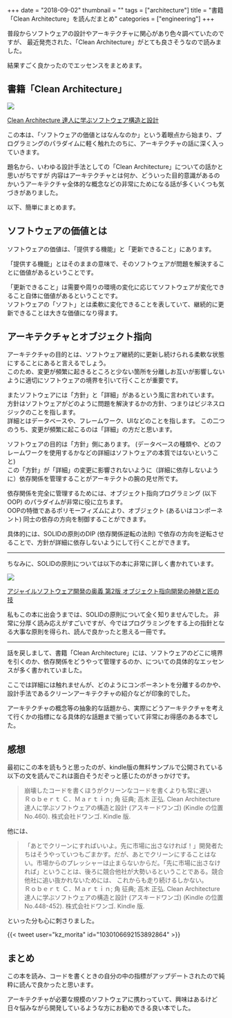 +++
date = "2018-09-02"
thumbnail = ""
tags = ["architecture"]
title = "書籍「Clean Architecture」を読んだまとめ"
categories = ["engineering"]
+++

普段からソフトウェアの設計やアーキテクチャに関心があり色々調べていたのですが、
最近発売された、「Clean Architecture」がとても良さそうなので読みました。

結果すごく良かったのでエッセンスをまとめます。


## 書籍「Clean Architecture」 

<a href="https://www.amazon.co.jp/Clean-Architecture-%E9%81%94%E4%BA%BA%E3%81%AB%E5%AD%A6%E3%81%B6%E3%82%BD%E3%83%95%E3%83%88%E3%82%A6%E3%82%A7%E3%82%A2%E3%81%AE%E6%A7%8B%E9%80%A0%E3%81%A8%E8%A8%AD%E8%A8%88-Robert-C-Martin/dp/4048930656/ref=as_li_ss_il?ie=UTF8&qid=1535631136&sr=8-1&keywords=clean+architecture&linkCode=li2&tag=foresta04-22&linkId=6ec8d1ab1df87b69ef6b3ab74487c680&language=ja_JP" target="_blank"><img border="0" src="//ws-fe.amazon-adsystem.com/widgets/q?_encoding=UTF8&ASIN=4048930656&Format=_SL160_&ID=AsinImage&MarketPlace=JP&ServiceVersion=20070822&WS=1&tag=foresta04-22&language=ja_JP" ></a><img src="https://ir-jp.amazon-adsystem.com/e/ir?t=foresta04-22&language=ja_JP&l=li2&o=9&a=4048930656" width="1" height="1" border="0" alt="" style="border:none !important; margin:0px !important;" />

<a href="https://amzn.to/2PmQNjx">Clean Architecture 達人に学ぶソフトウェア構造と設計</a>


この本は、「ソフトウェアの価値とはなんなのか」という着眼点から始まり、プログラミングのパラダイムに軽く触れたのちに、アーキテクチャの話に深く入っていきます。

題名から、いわゆる設計手法としての「Clean Architecture」についての話かと思いがちですが
内容はアーキテクチャとは何か、どういった目的意識があるのかいうアーキテクチャ全体的な概念などの非常にためになる話が多くいくつも気づきがありました。

以下、簡単にまとめます。

## ソフトウェアの価値とは

ソフトウェアの価値は、「提供する機能」と「更新できること」にあります。

「提供する機能」とはそのままの意味で、そのソフトウェアが問題を解決することに価値があるということです。

「更新できること」は需要や周りの環境の変化に応じてソフトウェアが変化できること自体に価値があるということです。\
ソフトウェアの「ソフト」とは柔軟に変化できることを表していて、継続的に更新できることは大きな価値になり得ます。

## アーキテクチャとオブジェクト指向

アーキテクチャの目的とは、ソフトウェア継続的に更新し続けられる柔軟な状態にすることにあると言えるでしょう。\
このため、変更が頻繁に起きるところと少ない箇所を分離しお互いが影響しないように適切にソフトウェアの境界を引いて行くことが重要です。

またソフトウェアには「方針」と「詳細」があるという風に言われています。
方針はソフトウェアがどのように問題を解決するかの方針、つまりはビジネスロジックのことを指します。\
詳細とはデータベースや、フレームワーク、UIなどのことを指します。
この二つのうち、変更が頻繁に起こるのは「詳細」の方だと思います。

ソフトウェアの目的は「方針」側にあります。 (データベースの種類や、どのフレームワークを使用するかなどの詳細はソフトウェアの本質ではないということ) \
この「方針」が「詳細」の変更に影響されないように（詳細に依存しないように）依存関係を管理することがアーキテクトの腕の見せ所です。


依存関係を完全に管理するためには、オブジェクト指向プログラミング (以下OOP) のパラダイムが非常に役に立ちます。\
OOPの特徴であるポリモーフィズムにより、オブジェクト (あるいはコンポーネント) 同士の依存の方向を制御することができます。

具体的には、SOLIDの原則のDIP (依存関係逆転の法則) で依存の方向を逆転させることで、方針が詳細に依存しないようにして行くことができます。

---

ちなみに、SOLIDの原則については以下の本に非常に詳しく書かれています。

<a href="https://www.amazon.co.jp/%E3%82%A2%E3%82%B8%E3%83%A3%E3%82%A4%E3%83%AB%E3%82%BD%E3%83%95%E3%83%88%E3%82%A6%E3%82%A7%E3%82%A2%E9%96%8B%E7%99%BA%E3%81%AE%E5%A5%A5%E7%BE%A9-%E7%AC%AC2%E7%89%88-%E3%82%AA%E3%83%96%E3%82%B8%E3%82%A7%E3%82%AF%E3%83%88%E6%8C%87%E5%90%91%E9%96%8B%E7%99%BA%E3%81%AE%E7%A5%9E%E9%AB%84%E3%81%A8%E5%8C%A0%E3%81%AE%E6%8A%80-%E3%83%AD%E3%83%90%E3%83%BC%E3%83%88%E3%83%BBC%E3%83%BB%E3%83%9E%E3%83%BC%E3%83%81%E3%83%B3/dp/4797347783/ref=as_li_ss_il?s=books&ie=UTF8&qid=1535632664&sr=1-1&keywords=%E3%82%A2%E3%82%B8%E3%83%A3%E3%82%A4%E3%83%AB%E3%82%BD%E3%83%95%E3%83%88%E3%82%A6%E3%82%A7%E3%82%A2%E9%96%8B%E7%99%BA%E3%81%AE%E5%A5%A5%E7%BE%A9&linkCode=li2&tag=foresta04-22&linkId=ed8164701550e84efcfb6410fbdff6eb&language=ja_JP" target="_blank"><img border="0" src="//ws-fe.amazon-adsystem.com/widgets/q?_encoding=UTF8&ASIN=4797347783&Format=_SL160_&ID=AsinImage&MarketPlace=JP&ServiceVersion=20070822&WS=1&tag=foresta04-22&language=ja_JP" ></a><img src="https://ir-jp.amazon-adsystem.com/e/ir?t=foresta04-22&language=ja_JP&l=li2&o=9&a=4797347783" width="1" height="1" border="0" alt="" style="border:none !important; margin:0px !important;" />

<a href="https://amzn.to/2NutKCD">アジャイルソフトウェア開発の奥義 第2版 オブジェクト指向開発の神髄と匠の技</a>

私もこの本に出会うまでは、SOLIDの原則について全く知りませんでした。
非常に分厚く読み応えがすごいですが、今ではプログラミングをする上の指針となる大事な原則を得られ、読んで良かったと思える一冊です。

---

話を戻しまして、書籍「Clean Architecture」には、ソフトウェアのどこに境界を引くのか、依存関係をどうやって管理するのか、についての具体的なエッセンスが多く書かれていました。

ここでは詳細には触れませんが、どのようにコンポーネントを分離するのかや、設計手法であるクリーンアーキテクチャの紹介などが印象的でした。

アーキテクチャの概念等の抽象的な話題から、実際にどうアーキテクチャを考えて行くかの指標になる具体的な話題まで揃っていて非常にお得感のある本でした。

## 感想

最初にこの本を読もうと思ったのが、kindle版の無料サンプルで公開されている以下の文を読んでこれは面白そうだぞっと感じたのがきっかけです。

> 崩壊したコードを書くほうがクリーンなコードを書くよりも常に遅い \
> Ｒｏｂｅｒｔ Ｃ．Ｍａｒｔｉｎ; 角 征典; 高木 正弘. Clean Architecture  達人に学ぶソフトウェアの構造と設計 (アスキードワンゴ) (Kindle の位置No.460). 株式会社ドワンゴ. Kindle 版.
 
他には、

> 「あとでクリーンにすればいいよ。先に市場に出さなければ！」開発者たちはそうやっていつもごまかす。だが、あとでクリーンにすることはない。市場からのプレッシャーは止まらないからだ。「先に市場に出さなければ」ということは、後ろに競合他社が大勢いるということである。競合他社に追い抜かれないためには、 これからも走り続けるしかない。\
> Ｒｏｂｅｒｔ Ｃ．Ｍａｒｔｉｎ; 角 征典; 高木 正弘. Clean Architecture  達人に学ぶソフトウェアの構造と設計 (アスキードワンゴ) (Kindle の位置No.448-452). 株式会社ドワンゴ. Kindle 版.  

といった分も心に刺さりました。

{{< tweet user="kz_morita" id="1030106692153892864" >}}

## まとめ

この本を読み、コードを書くときの自分の中の指標がアップデートされたので純粋に読んで良かったと思います。

アーキテクチャが必要な規模のソフトウェアに携わっていて、興味はあるけど日々悩みながら開発しているような方にお勧めできる良い本でした。
